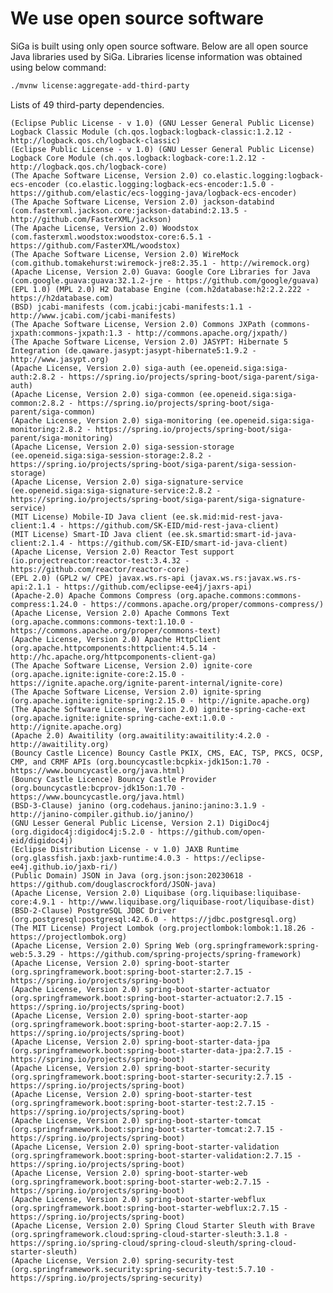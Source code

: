 # We use open source software
SiGa is built using only open source software. Below are all open source Java libraries used by SiGa. 
Libraries license information was obtained using below command:

```bash
./mvnw license:aggregate-add-third-party
```

Lists of 49 third-party dependencies.

    (Eclipse Public License - v 1.0) (GNU Lesser General Public License) Logback Classic Module (ch.qos.logback:logback-classic:1.2.12 - http://logback.qos.ch/logback-classic)
    (Eclipse Public License - v 1.0) (GNU Lesser General Public License) Logback Core Module (ch.qos.logback:logback-core:1.2.12 - http://logback.qos.ch/logback-core)
    (The Apache Software License, Version 2.0) co.elastic.logging:logback-ecs-encoder (co.elastic.logging:logback-ecs-encoder:1.5.0 - https://github.com/elastic/ecs-logging-java/logback-ecs-encoder)
    (The Apache Software License, Version 2.0) jackson-databind (com.fasterxml.jackson.core:jackson-databind:2.13.5 - http://github.com/FasterXML/jackson)
    (The Apache License, Version 2.0) Woodstox (com.fasterxml.woodstox:woodstox-core:6.5.1 - https://github.com/FasterXML/woodstox)
    (The Apache Software License, Version 2.0) WireMock (com.github.tomakehurst:wiremock-jre8:2.35.1 - http://wiremock.org)
    (Apache License, Version 2.0) Guava: Google Core Libraries for Java (com.google.guava:guava:32.1.2-jre - https://github.com/google/guava)
    (EPL 1.0) (MPL 2.0) H2 Database Engine (com.h2database:h2:2.2.222 - https://h2database.com)
    (BSD) jcabi-manifests (com.jcabi:jcabi-manifests:1.1 - http://www.jcabi.com/jcabi-manifests)
    (The Apache Software License, Version 2.0) Commons JXPath (commons-jxpath:commons-jxpath:1.3 - http://commons.apache.org/jxpath/)
    (The Apache Software License, Version 2.0) JASYPT: Hibernate 5 Integration (de.qaware.jasypt:jasypt-hibernate5:1.9.2 - http://www.jasypt.org)
    (Apache License, Version 2.0) siga-auth (ee.openeid.siga:siga-auth:2.8.2 - https://spring.io/projects/spring-boot/siga-parent/siga-auth)
    (Apache License, Version 2.0) siga-common (ee.openeid.siga:siga-common:2.8.2 - https://spring.io/projects/spring-boot/siga-parent/siga-common)
    (Apache License, Version 2.0) siga-monitoring (ee.openeid.siga:siga-monitoring:2.8.2 - https://spring.io/projects/spring-boot/siga-parent/siga-monitoring)
    (Apache License, Version 2.0) siga-session-storage (ee.openeid.siga:siga-session-storage:2.8.2 - https://spring.io/projects/spring-boot/siga-parent/siga-session-storage)
    (Apache License, Version 2.0) siga-signature-service (ee.openeid.siga:siga-signature-service:2.8.2 - https://spring.io/projects/spring-boot/siga-parent/siga-signature-service)
    (MIT License) Mobile-ID Java client (ee.sk.mid:mid-rest-java-client:1.4 - https://github.com/SK-EID/mid-rest-java-client)
    (MIT License) Smart-ID Java client (ee.sk.smartid:smart-id-java-client:2.1.4 - https://github.com/SK-EID/smart-id-java-client)
    (Apache License, Version 2.0) Reactor Test support (io.projectreactor:reactor-test:3.4.32 - https://github.com/reactor/reactor-core)
    (EPL 2.0) (GPL2 w/ CPE) javax.ws.rs-api (javax.ws.rs:javax.ws.rs-api:2.1.1 - https://github.com/eclipse-ee4j/jaxrs-api)
    (Apache-2.0) Apache Commons Compress (org.apache.commons:commons-compress:1.24.0 - https://commons.apache.org/proper/commons-compress/)
    (Apache License, Version 2.0) Apache Commons Text (org.apache.commons:commons-text:1.10.0 - https://commons.apache.org/proper/commons-text)
    (Apache License, Version 2.0) Apache HttpClient (org.apache.httpcomponents:httpclient:4.5.14 - http://hc.apache.org/httpcomponents-client-ga)
    (The Apache Software License, Version 2.0) ignite-core (org.apache.ignite:ignite-core:2.15.0 - https://ignite.apache.org/ignite-parent-internal/ignite-core)
    (The Apache Software License, Version 2.0) ignite-spring (org.apache.ignite:ignite-spring:2.15.0 - http://ignite.apache.org)
    (The Apache Software License, Version 2.0) ignite-spring-cache-ext (org.apache.ignite:ignite-spring-cache-ext:1.0.0 - http://ignite.apache.org)
    (Apache 2.0) Awaitility (org.awaitility:awaitility:4.2.0 - http://awaitility.org)
    (Bouncy Castle Licence) Bouncy Castle PKIX, CMS, EAC, TSP, PKCS, OCSP, CMP, and CRMF APIs (org.bouncycastle:bcpkix-jdk15on:1.70 - https://www.bouncycastle.org/java.html)
    (Bouncy Castle Licence) Bouncy Castle Provider (org.bouncycastle:bcprov-jdk15on:1.70 - https://www.bouncycastle.org/java.html)
    (BSD-3-Clause) janino (org.codehaus.janino:janino:3.1.9 - http://janino-compiler.github.io/janino/)
    (GNU Lesser General Public License, Version 2.1) DigiDoc4j (org.digidoc4j:digidoc4j:5.2.0 - https://github.com/open-eid/digidoc4j)
    (Eclipse Distribution License - v 1.0) JAXB Runtime (org.glassfish.jaxb:jaxb-runtime:4.0.3 - https://eclipse-ee4j.github.io/jaxb-ri/)
    (Public Domain) JSON in Java (org.json:json:20230618 - https://github.com/douglascrockford/JSON-java)
    (Apache License, Version 2.0) Liquibase (org.liquibase:liquibase-core:4.9.1 - http://www.liquibase.org/liquibase-root/liquibase-dist)
    (BSD-2-Clause) PostgreSQL JDBC Driver (org.postgresql:postgresql:42.6.0 - https://jdbc.postgresql.org)
    (The MIT License) Project Lombok (org.projectlombok:lombok:1.18.26 - https://projectlombok.org)
    (Apache License, Version 2.0) Spring Web (org.springframework:spring-web:5.3.29 - https://github.com/spring-projects/spring-framework)
    (Apache License, Version 2.0) spring-boot-starter (org.springframework.boot:spring-boot-starter:2.7.15 - https://spring.io/projects/spring-boot)
    (Apache License, Version 2.0) spring-boot-starter-actuator (org.springframework.boot:spring-boot-starter-actuator:2.7.15 - https://spring.io/projects/spring-boot)
    (Apache License, Version 2.0) spring-boot-starter-aop (org.springframework.boot:spring-boot-starter-aop:2.7.15 - https://spring.io/projects/spring-boot)
    (Apache License, Version 2.0) spring-boot-starter-data-jpa (org.springframework.boot:spring-boot-starter-data-jpa:2.7.15 - https://spring.io/projects/spring-boot)
    (Apache License, Version 2.0) spring-boot-starter-security (org.springframework.boot:spring-boot-starter-security:2.7.15 - https://spring.io/projects/spring-boot)
    (Apache License, Version 2.0) spring-boot-starter-test (org.springframework.boot:spring-boot-starter-test:2.7.15 - https://spring.io/projects/spring-boot)
    (Apache License, Version 2.0) spring-boot-starter-tomcat (org.springframework.boot:spring-boot-starter-tomcat:2.7.15 - https://spring.io/projects/spring-boot)
    (Apache License, Version 2.0) spring-boot-starter-validation (org.springframework.boot:spring-boot-starter-validation:2.7.15 - https://spring.io/projects/spring-boot)
    (Apache License, Version 2.0) spring-boot-starter-web (org.springframework.boot:spring-boot-starter-web:2.7.15 - https://spring.io/projects/spring-boot)
    (Apache License, Version 2.0) spring-boot-starter-webflux (org.springframework.boot:spring-boot-starter-webflux:2.7.15 - https://spring.io/projects/spring-boot)
    (Apache License, Version 2.0) Spring Cloud Starter Sleuth with Brave (org.springframework.cloud:spring-cloud-starter-sleuth:3.1.8 - https://spring.io/spring-cloud/spring-cloud-sleuth/spring-cloud-starter-sleuth)
    (Apache License, Version 2.0) spring-security-test (org.springframework.security:spring-security-test:5.7.10 - https://spring.io/projects/spring-security)
